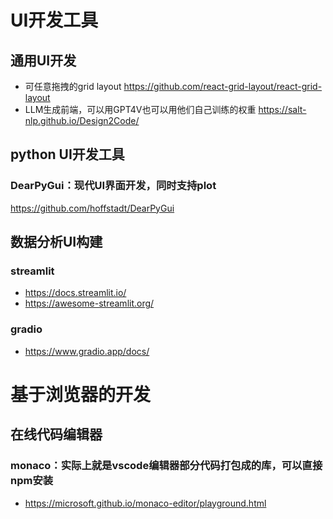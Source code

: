 # UI开发工具

## 通用UI开发
- 可任意拖拽的grid layout https://github.com/react-grid-layout/react-grid-layout
- LLM生成前端，可以用GPT4V也可以用他们自己训练的权重 https://salt-nlp.github.io/Design2Code/

## python UI开发工具

### DearPyGui：现代UI界面开发，同时支持plot
https://github.com/hoffstadt/DearPyGui


## 数据分析UI构建

### streamlit
- https://docs.streamlit.io/
- https://awesome-streamlit.org/

### gradio
- https://www.gradio.app/docs/

# 基于浏览器的开发

## 在线代码编辑器

### monaco：实际上就是vscode编辑器部分代码打包成的库，可以直接npm安装
- https://microsoft.github.io/monaco-editor/playground.html